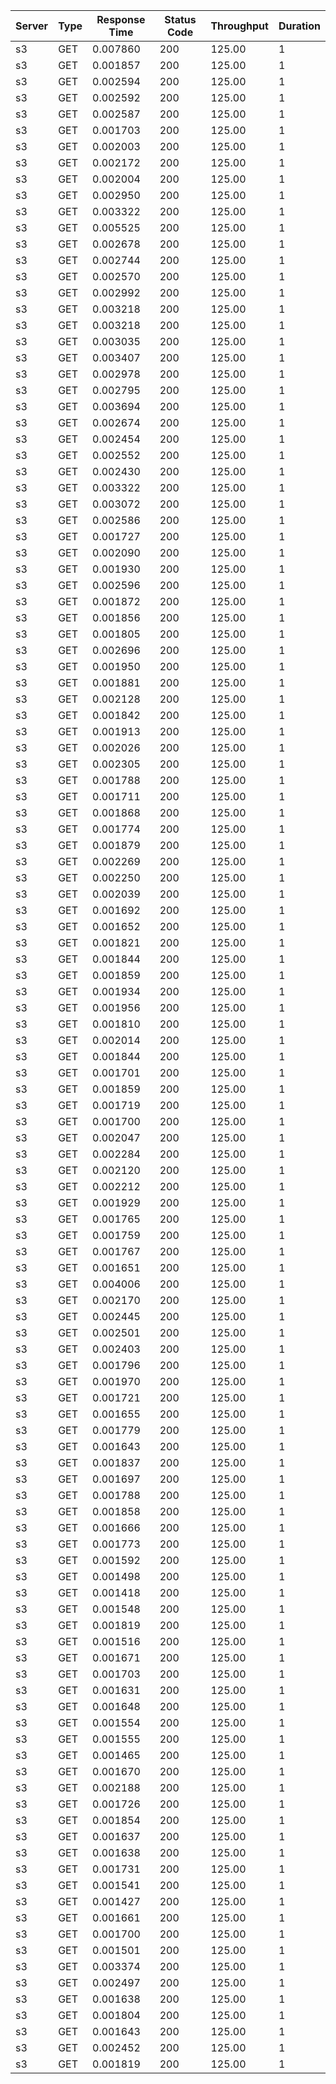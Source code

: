 | Server | Type | Response Time | Status Code | Throughput | Duration |
|--------|------|---------------|-------------|------------|----------|
| s3 | GET | 0.007860 | 200 | 125.00 | 1 |
| s3 | GET | 0.001857 | 200 | 125.00 | 1 |
| s3 | GET | 0.002594 | 200 | 125.00 | 1 |
| s3 | GET | 0.002592 | 200 | 125.00 | 1 |
| s3 | GET | 0.002587 | 200 | 125.00 | 1 |
| s3 | GET | 0.001703 | 200 | 125.00 | 1 |
| s3 | GET | 0.002003 | 200 | 125.00 | 1 |
| s3 | GET | 0.002172 | 200 | 125.00 | 1 |
| s3 | GET | 0.002004 | 200 | 125.00 | 1 |
| s3 | GET | 0.002950 | 200 | 125.00 | 1 |
| s3 | GET | 0.003322 | 200 | 125.00 | 1 |
| s3 | GET | 0.005525 | 200 | 125.00 | 1 |
| s3 | GET | 0.002678 | 200 | 125.00 | 1 |
| s3 | GET | 0.002744 | 200 | 125.00 | 1 |
| s3 | GET | 0.002570 | 200 | 125.00 | 1 |
| s3 | GET | 0.002992 | 200 | 125.00 | 1 |
| s3 | GET | 0.003218 | 200 | 125.00 | 1 |
| s3 | GET | 0.003218 | 200 | 125.00 | 1 |
| s3 | GET | 0.003035 | 200 | 125.00 | 1 |
| s3 | GET | 0.003407 | 200 | 125.00 | 1 |
| s3 | GET | 0.002978 | 200 | 125.00 | 1 |
| s3 | GET | 0.002795 | 200 | 125.00 | 1 |
| s3 | GET | 0.003694 | 200 | 125.00 | 1 |
| s3 | GET | 0.002674 | 200 | 125.00 | 1 |
| s3 | GET | 0.002454 | 200 | 125.00 | 1 |
| s3 | GET | 0.002552 | 200 | 125.00 | 1 |
| s3 | GET | 0.002430 | 200 | 125.00 | 1 |
| s3 | GET | 0.003322 | 200 | 125.00 | 1 |
| s3 | GET | 0.003072 | 200 | 125.00 | 1 |
| s3 | GET | 0.002586 | 200 | 125.00 | 1 |
| s3 | GET | 0.001727 | 200 | 125.00 | 1 |
| s3 | GET | 0.002090 | 200 | 125.00 | 1 |
| s3 | GET | 0.001930 | 200 | 125.00 | 1 |
| s3 | GET | 0.002596 | 200 | 125.00 | 1 |
| s3 | GET | 0.001872 | 200 | 125.00 | 1 |
| s3 | GET | 0.001856 | 200 | 125.00 | 1 |
| s3 | GET | 0.001805 | 200 | 125.00 | 1 |
| s3 | GET | 0.002696 | 200 | 125.00 | 1 |
| s3 | GET | 0.001950 | 200 | 125.00 | 1 |
| s3 | GET | 0.001881 | 200 | 125.00 | 1 |
| s3 | GET | 0.002128 | 200 | 125.00 | 1 |
| s3 | GET | 0.001842 | 200 | 125.00 | 1 |
| s3 | GET | 0.001913 | 200 | 125.00 | 1 |
| s3 | GET | 0.002026 | 200 | 125.00 | 1 |
| s3 | GET | 0.002305 | 200 | 125.00 | 1 |
| s3 | GET | 0.001788 | 200 | 125.00 | 1 |
| s3 | GET | 0.001711 | 200 | 125.00 | 1 |
| s3 | GET | 0.001868 | 200 | 125.00 | 1 |
| s3 | GET | 0.001774 | 200 | 125.00 | 1 |
| s3 | GET | 0.001879 | 200 | 125.00 | 1 |
| s3 | GET | 0.002269 | 200 | 125.00 | 1 |
| s3 | GET | 0.002250 | 200 | 125.00 | 1 |
| s3 | GET | 0.002039 | 200 | 125.00 | 1 |
| s3 | GET | 0.001692 | 200 | 125.00 | 1 |
| s3 | GET | 0.001652 | 200 | 125.00 | 1 |
| s3 | GET | 0.001821 | 200 | 125.00 | 1 |
| s3 | GET | 0.001844 | 200 | 125.00 | 1 |
| s3 | GET | 0.001859 | 200 | 125.00 | 1 |
| s3 | GET | 0.001934 | 200 | 125.00 | 1 |
| s3 | GET | 0.001956 | 200 | 125.00 | 1 |
| s3 | GET | 0.001810 | 200 | 125.00 | 1 |
| s3 | GET | 0.002014 | 200 | 125.00 | 1 |
| s3 | GET | 0.001844 | 200 | 125.00 | 1 |
| s3 | GET | 0.001701 | 200 | 125.00 | 1 |
| s3 | GET | 0.001859 | 200 | 125.00 | 1 |
| s3 | GET | 0.001719 | 200 | 125.00 | 1 |
| s3 | GET | 0.001700 | 200 | 125.00 | 1 |
| s3 | GET | 0.002047 | 200 | 125.00 | 1 |
| s3 | GET | 0.002284 | 200 | 125.00 | 1 |
| s3 | GET | 0.002120 | 200 | 125.00 | 1 |
| s3 | GET | 0.002212 | 200 | 125.00 | 1 |
| s3 | GET | 0.001929 | 200 | 125.00 | 1 |
| s3 | GET | 0.001765 | 200 | 125.00 | 1 |
| s3 | GET | 0.001759 | 200 | 125.00 | 1 |
| s3 | GET | 0.001767 | 200 | 125.00 | 1 |
| s3 | GET | 0.001651 | 200 | 125.00 | 1 |
| s3 | GET | 0.004006 | 200 | 125.00 | 1 |
| s3 | GET | 0.002170 | 200 | 125.00 | 1 |
| s3 | GET | 0.002445 | 200 | 125.00 | 1 |
| s3 | GET | 0.002501 | 200 | 125.00 | 1 |
| s3 | GET | 0.002403 | 200 | 125.00 | 1 |
| s3 | GET | 0.001796 | 200 | 125.00 | 1 |
| s3 | GET | 0.001970 | 200 | 125.00 | 1 |
| s3 | GET | 0.001721 | 200 | 125.00 | 1 |
| s3 | GET | 0.001655 | 200 | 125.00 | 1 |
| s3 | GET | 0.001779 | 200 | 125.00 | 1 |
| s3 | GET | 0.001643 | 200 | 125.00 | 1 |
| s3 | GET | 0.001837 | 200 | 125.00 | 1 |
| s3 | GET | 0.001697 | 200 | 125.00 | 1 |
| s3 | GET | 0.001788 | 200 | 125.00 | 1 |
| s3 | GET | 0.001858 | 200 | 125.00 | 1 |
| s3 | GET | 0.001666 | 200 | 125.00 | 1 |
| s3 | GET | 0.001773 | 200 | 125.00 | 1 |
| s3 | GET | 0.001592 | 200 | 125.00 | 1 |
| s3 | GET | 0.001498 | 200 | 125.00 | 1 |
| s3 | GET | 0.001418 | 200 | 125.00 | 1 |
| s3 | GET | 0.001548 | 200 | 125.00 | 1 |
| s3 | GET | 0.001819 | 200 | 125.00 | 1 |
| s3 | GET | 0.001516 | 200 | 125.00 | 1 |
| s3 | GET | 0.001671 | 200 | 125.00 | 1 |
| s3 | GET | 0.001703 | 200 | 125.00 | 1 |
| s3 | GET | 0.001631 | 200 | 125.00 | 1 |
| s3 | GET | 0.001648 | 200 | 125.00 | 1 |
| s3 | GET | 0.001554 | 200 | 125.00 | 1 |
| s3 | GET | 0.001555 | 200 | 125.00 | 1 |
| s3 | GET | 0.001465 | 200 | 125.00 | 1 |
| s3 | GET | 0.001670 | 200 | 125.00 | 1 |
| s3 | GET | 0.002188 | 200 | 125.00 | 1 |
| s3 | GET | 0.001726 | 200 | 125.00 | 1 |
| s3 | GET | 0.001854 | 200 | 125.00 | 1 |
| s3 | GET | 0.001637 | 200 | 125.00 | 1 |
| s3 | GET | 0.001638 | 200 | 125.00 | 1 |
| s3 | GET | 0.001731 | 200 | 125.00 | 1 |
| s3 | GET | 0.001541 | 200 | 125.00 | 1 |
| s3 | GET | 0.001427 | 200 | 125.00 | 1 |
| s3 | GET | 0.001661 | 200 | 125.00 | 1 |
| s3 | GET | 0.001700 | 200 | 125.00 | 1 |
| s3 | GET | 0.001501 | 200 | 125.00 | 1 |
| s3 | GET | 0.003374 | 200 | 125.00 | 1 |
| s3 | GET | 0.002497 | 200 | 125.00 | 1 |
| s3 | GET | 0.001638 | 200 | 125.00 | 1 |
| s3 | GET | 0.001804 | 200 | 125.00 | 1 |
| s3 | GET | 0.001643 | 200 | 125.00 | 1 |
| s3 | GET | 0.002452 | 200 | 125.00 | 1 |
| s3 | GET | 0.001819 | 200 | 125.00 | 1 |
